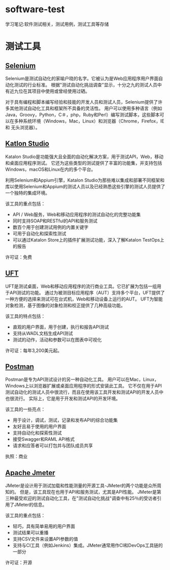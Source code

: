 # software-test
学习笔记:软件测试相关，测试用例，测试工具等存储

# 测试工具
  ## [Selenium](http://docs.seleniumhq.org/)
  Selenium是测试自动化的家喻户晓的名字。它被认为是Web应用程序用户界面自动化测试的行业标准。
  根据"测试自动化挑战调查"显示，十分之九的测试人员中有近九位在其项目中使用或曾经使用过硒。

  对于具有编程和脚本编写经验和技能的开发人员和测试人员，Selenium提供了许多其他测试自动化工具和框架所不具备的灵活性。
  用户可以使用多种语言（例如Java，Groovy，Python，C＃，php，Ruby和Perl）编写测试脚本，这些脚本可以在多种系统环境（Windows，Mac，Linux）和浏览器（Chrome，Firefox，IE和 无头浏览器）。
  ## [Katlon Studio](https://www.katalon.com/)
  Katalon Studio是功能强大且全面的自动化解决方案，用于测试API，Web，移动和桌面应用程序测试。
  它还为这些类型的测试提供了丰富的功能集，并支持包括Windows，macOS和Linux在内的多个平台。

  利用Selenium和Appium引擎，Katalon Studio为那些难以集成和部署不同框架和库以使用Selenium和Appium的测试人员以及已经熟悉这些引擎的测试人员提供了一个独特的集成环境。

  该工具的重点包括：

 * API / Web服务，Web和移动应用程序的测试自动化的完整功能集
 * 同时支持SOAP和RESTful的API和服务测试
 * 数百个用于创建测试用例的内置关键字
 * 可用于自动化和探索性测试
 * 可以通过Katalon Store上的插件扩展测试功能，深入了解Katalon TestOps上的报告

  许可证：免费
  ## [UFT](https://www.microfocus.com/zh-cn/products/uft-one/overview)
  UFT是测试桌面，Web和移动应用程序的流行商业工具。它已扩展为包括一组用于API测试的功能。
  通过为被测目标应用程序（AUT）支持多个平台，UFT提供了一种方便的选择来测试可在台式机，Web和移动设备上运行的AUT。
  UFT为智能对象检测，基于图像的对象检测和校正提供了几种高级功能。
  
  该工具的特点包括：

 * 直观的用户界面，用于创建，执行和报告API测试
 * 支持从WADL文档生成API测试
 * 测试的动作，活动和参数可以在图表中可视化

  许可证：每年3,200美元起。
   ## [Postman](https://www.postman.com/)
   Postman是专为API测试设计的另一种自动化工具。
   用户可以在Mac，Linux，Windows上以浏览器扩展或桌面应用程序的形式安装此工具。
   它不仅在用于API测试自动化的测试人员中很流行，而且在使用该工具开发和测试API的开发人员中也很流行。
   实际上，它是用于开发和测试API的开发环境。

   该工具的一些亮点：

  * 用于设计，调试，测试，记录和发布API的综合功能集
  * 友好且易于使用的用户界面
  * 支持自动化和探索性测试
  * 接受Swagger和RAML API格式
  * 请求和应答者可以打包并与团队成员共享

   执照：商业
   ## [Apache Jmeter](https://jmeter.apache.org/)
   JMeter是设计用于测试加载和性能测量的开源工具-JMeter的两个功能是众所周知的。
   但是，该工具现在也用于API和服务测试，尤其是API性能。
   JMeter是第三种最受欢迎的测试自动化工具，在"测试自动化挑战"调查中有25％的受访者引用了JMeter的信息。

   该工具的重点包括：

  * 轻巧，具有简单易用的用户界面
  * 测试结果可以重播
  * 支持CSV文件来设置API参数的值
  * 支持与CI工具（例如Jenkins）集成。JMeter通常用作CI和DevOps工具链的一部分
  
   许可证：开源
